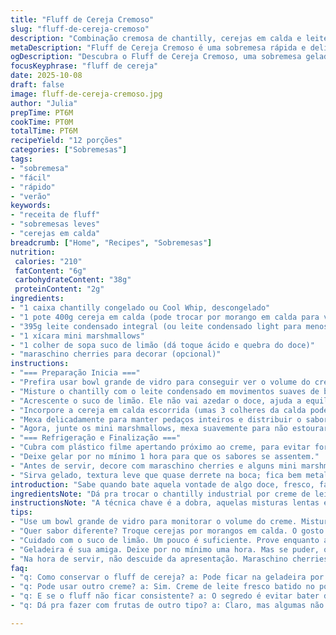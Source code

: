 ```yaml
---
title: "Fluff de Cereja Cremoso"
slug: "fluff-de-cereja-cremoso"
description: "Combinação cremosa de chantilly, cerejas em calda e leite condensado com toque de marshmallows que traz textura leve e sabor doce marcante. Uma sobremesa gelada sem abacaxi, com uma pitada de limão para equilibrar o doce. Perfeita para festas, fácil e rápida; rende bastante e agrada multidões. Indicada para quem gosta de sobremesas com contraste entre cremoso e macio. Ideal para dias quentes, mantém frescor na geladeira por horas. Troca o leite condensado tradicional por a versão light para reduzir açúcar sem perder cremosidade. Consistência ajustada pela mistura delicada, sem bater demais para não perder o ar; funciona como um mousse simples, cheio de personalidade."
metaDescription: "Fluff de Cereja Cremoso é uma sobremesa rápida e deliciosa. Combina cerejas, chantilly e um toque de limão. Perfeita para festas."
ogDescription: "Descubra o Fluff de Cereja Cremoso, uma sobremesa gelada que agrada a todos. Sabor intenso e textura leve."
focusKeyphrase: "fluff de cereja"
date: 2025-10-08
draft: false
image: fluff-de-cereja-cremoso.jpg
author: "Julia"
prepTime: PT6M
cookTime: PT0M
totalTime: PT6M
recipeYield: "12 porções"
categories: ["Sobremesas"]
tags:
- "sobremesa"
- "fácil"
- "rápido"
- "verão"
keywords:
- "receita de fluff"
- "sobremesas leves"
- "cerejas em calda"
breadcrumb: ["Home", "Recipes", "Sobremesas"]
nutrition: 
 calories: "210"
 fatContent: "6g"
 carbohydrateContent: "38g"
 proteinContent: "2g"
ingredients:
- "1 caixa chantilly congelado ou Cool Whip, descongelado"
- "1 pote 400g cereja em calda (pode trocar por morango em calda para variação)"
- "395g leite condensado integral (ou leite condensado light para menos doce)"
- "1 xícara mini marshmallows"
- "1 colher de sopa suco de limão (dá toque ácido e quebra do doce)"
- "maraschino cherries para decorar (opcional)"
instructions:
- "=== Preparação Inicia ==="
- "Prefira usar bowl grande de vidro para conseguir ver o volume do creme. Não use batedeira aqui; misture manualmente com espátula para manter ar."
- "Misture o chantilly com o leite condensado em movimentos suaves de baixo para cima. Evite bater com força para não perder leveza."
- "Acrescente o suco de limão. Ele não vai azedar o doce, ajuda a equilibrar e dar frescor; você sente o aroma cítrico no creme logo que mistura."
- "Incorpore a cereja em calda escorrida (umas 3 colheres da calda podem entrar para dar umidade, mas não exagere; pode amolecer demais)."
- "Mexa delicadamente para manter pedaços inteiros e distribuir o sabor."
- "Agora, junte os mini marshmallows, mexa suavemente para não estourar eles; eles trazem textura macia e crocante ao mesmo tempo."
- "=== Refrigeração e Finalização ==="
- "Cubra com plástico filme apertando próximo ao creme, para evitar formação de cristais de gelo na geladeira."
- "Deixe gelar por no mínimo 1 hora para que os sabores se assentem."
- "Antes de servir, decore com maraschino cherries e alguns mini marshmallows extras para dar contraste visual e um toque convidativo."
- "Sirva gelado, textura leve que quase derrete na boca; fica bem metalizado na luz da geladeira, sinal de cremosidade perfeita."
introduction: "Sabe quando bate aquela vontade de algo doce, fresco, fácil e que não demande forno? O fluff de cereja é essa resposta rápida da minha cozinha. Aprendi a não usar abacaxi, porque pode amargar e altera a textura. A cereja em calda vira estrela com seu sabor intenso e a doçura do leite condensado casa com a leveza do chantilly. Mini marshmallows adicionam textura e fazem a sobremesa ganhar aquela pitada divertida que crianças e adultos adoram. Para um toque a mais, experimente um pouco do suco de limão para cortar o doce, resultado surpreendente que equilibra tudo. Cresceu no meu repertório com tentativas que me ensinaram o valor da mistura delicada para não perder a leveza do creme suspenso no ar."
ingredientsNote: "Dá pra trocar o chantilly industrial por creme de leite fresco batido em casa, só cuidado para não bater muito, o ponto é quase picos suaves. A cereja pode ser substituída por morango em calda, que traz sabor mais suave. O leite condensado light reduz o impacto do açúcar sem mexer na cremosidade. Marshmallows sempre mini, porque derretem melhor e espalham a textura com mais uniformidade. Se quiser ousar, uma pitada de noz-moscada ralada acrescenta profundidade, mas não exagera para não perder o espírito leve da receita. Aproveite para usar bowls grandes para facilitar a mistura e evitar derramamentos. Sempre armazene coberto para preservar a textura e sabor, e evitar 'congelar' na geladeira."
instructionsNote: "A técnica chave é a dobra, aquelas misturas lentas e cuidadosas, que seguram o ar no creme — passo fundamental para que não vire líquido ou pesado. Sempre escorra a calda das frutas para que o fluff não fique aguado, mas guarde um pouco; pode voltar aos poucos para ajustar a umidade. O suco de limão é o trunfo: use pouco e prove, o cítrico equilibra a doçura sem dominar. Refrigeração não só dá consistência, como junta os sabores; 1 hora é o mínimo, ideal seria 2 a 3 horas para melhor resultado. Na hora de servir, decorar é quase meditação visual: maraschino cherries dão charme e o contraste com o branco do fluff é lindo. Caso tudo dê errado, serve como parfait em taças com biscoitos, porque o sabor fica lá, só a textura muda."
tips:
- "Use um bowl grande de vidro para monitorar o volume do creme. Misture lentamente com uma espátula. Isso mantém ar. O toque delicado é crucial. Batedeira não é boa aqui. Resista à tentação de bater. O resultado precisa de leveza."
- "Quer sabor diferente? Troque cerejas por morangos em calda. O gosto fica mais suave. Sempre escorra bem a fruta. Calda demais deixa o fluff aguado. Pode usar um pouco só para molhar. Mas não exagere, senão perde a textura."
- "Cuidado com o suco de limão. Um pouco é suficiente. Prove enquanto adiciona. O cítrico corta o doce, traz frescor. Não deixe dominar. Se sentir que ficou forte, coloque um pouco de leite condensado extra. Ajustar é parte do processo."
- "Geladeira é sua amiga. Deixe por no mínimo uma hora. Mas se puder, o ideal são duas a três. Isso intensifica os sabores, a textura fica ótima. E o visual? Metalizado quando gelado é garantia de cremosidade."
- "Na hora de servir, não descuide da apresentação. Maraschino cherries dão um charme. Mini marshmallows extras ajudam no contraste visual. Coloque cuidadosamente. Realce a beleza do fluff. Uma decoração simples, mas poderosa."
faq:
- "q: Como conservar o fluff de cereja? a: Pode ficar na geladeira por até 3 dias. Sempre coberto. Isso evita formação de cristais. Se perceber que virou líquido, adicione um pouco mais de chantilly batido."
- "q: Pode usar outro creme? a: Sim. Creme de leite fresco batido no ponto certo é uma opção. Mas cuidado para não exagerar na mistura, o ponto certo é chave para leveza."
- "q: E se o fluff não ficar consistente? a: O segredo é evitar bater demais. Mistura manual é O caminho. Se está mole, mais geladeira. Deixa gelar mais um tempo. Essa técnica faz toda a diferença."
- "q: Dá pra fazer com frutas de outro tipo? a: Claro, mas algumas não funcionam bem. Abacaxi pode amargar e estragar a textura. Frutas como kiwi ou pêssego são boas, mas só em pequenas quantidades."

---
```

